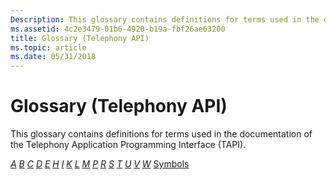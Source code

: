 ```yaml
---
Description: This glossary contains definitions for terms used in the documentation of the Telephony Application Programming Interface (TAPI).
ms.assetid: 4c2e3479-01b6-4920-b19a-fbf26ae63200
title: Glossary (Telephony API)
ms.topic: article
ms.date: 05/31/2018
---
```


# Glossary (Telephony API)

This glossary contains definitions for terms used in the documentation of the Telephony Application Programming Interface (TAPI).

[*A*](a-tapgloss.md) [*B*](b-tapgloss.md) [*C*](c-tapgloss.md) [*D*](d-tapgloss.md) [*E*](e-tapgloss.md) [*H*](h-tapgloss.md) [*I*](i-tapgloss.md) [*K*](k-tapgloss.md) [*L*](l-tapgloss.md) [*M*](m-tapgloss.md) [*P*](p-tapgloss.md) [*R*](r-tapgloss.md) [*S*](s-tapgloss.md) [*T*](t-tapgloss.md) [*U*](u-tapgloss.md) [*V*](v-tapgloss.md) [*W*](w-tapgloss.md) [Symbols](symbols-tapgloss.md)

 

 



